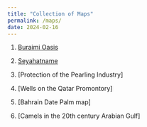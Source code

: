 ```yaml
---
title: "Collection of Maps"
permalink: /maps/
date: 2024-02-16
---
```


1. [Buraimi Oasis](/buraimi/)
 
2. [Seyahatname](_pages/seyahatname)

3. [Protection of the Pearling Industry]

4. [Wells on the Qatar Promontory] 

5. [Bahrain Date Palm map]

6. [Camels in the 20th century Arabian Gulf]


